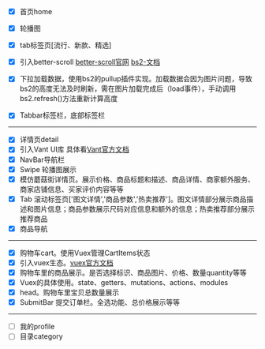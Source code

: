 - [x] 首页home
- [x] 轮播图
- [x] tab标签页[流行、新款、精选]
- [x] 引入better-scroll [better-scroll官网](https://github.com/ustbhuangyi/better-scroll) [bs2-文档](https://better-scroll.github.io/docs/en-US/)
- [x] 下拉加载数据，使用bs2的pullup插件实现。加载数据会因为图片问题，导致bs2的高度无法及时刷新，需在图片加载完成后（load事件），手动调用bs2.refresh()方法重新计算高度
- [x] Tabbar标签栏，底部标签栏


---
- [x] 详情页detail
- [x] 引入Vant UI库 具体看[Vant官方文档](https://youzan.github.io/vant/#/zh-CN/)
- [x] NavBar导航栏
- [x] Swipe 轮播图展示
- [x] 模仿蘑菇街详情页。展示价格、商品标题和描述、商品详情、商家额外服务、商家店铺信息、买家评价内容等等
- [x] Tab 滚动标签页['图文详情','商品参数','热卖推荐']。图文详情部分展示商品描述和图片信息；商品参数展示尺码对应信息和额外的信息；热卖推荐部分展示推荐商品
- [x] 商品导航

---
- [x] 购物车cart。使用Vuex管理CartItems状态
- [x] 引入vuex生态。[vuex官方文档](https://vuex.vuejs.org/zh/)
- [x] 购物车里的商品展示。是否选择标识、商品图片、价格、数量quantity等等
- [x] Vuex的具体使用。state、getters、mutations、actions、modules
- [x] head。购物车里宝贝总数量展示
- [x] SubmitBar 提交订单栏。全选功能、总价格展示等等

---
- [ ] 我的profile
- [ ] 目录category